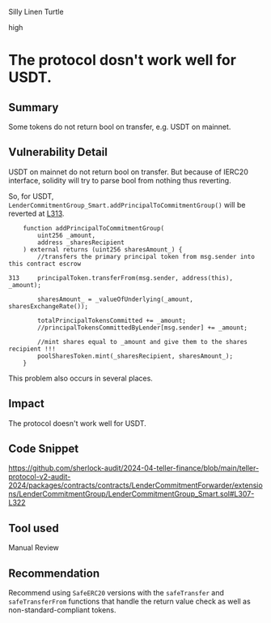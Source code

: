 Silly Linen Turtle

high

# The protocol dosn't work well for USDT.

## Summary

Some tokens do not return bool on transfer, e.g. USDT on mainnet.

## Vulnerability Detail

USDT on mainnet do not return bool on transfer. But because of IERC20 interface, solidity will try to parse bool from nothing thus reverting.

So, for USDT, `LenderCommitmentGroup_Smart.addPrincipalToCommitmentGroup()` will be reverted at [L313](https://github.com/sherlock-audit/2024-04-teller-finance/blob/main/teller-protocol-v2-audit-2024/packages/contracts/contracts/LenderCommitmentForwarder/extensions/LenderCommitmentGroup/LenderCommitmentGroup_Smart.sol#L313).

```solidity
    function addPrincipalToCommitmentGroup(
        uint256 _amount,
        address _sharesRecipient
    ) external returns (uint256 sharesAmount_) {
        //transfers the primary principal token from msg.sender into this contract escrow
        
313     principalToken.transferFrom(msg.sender, address(this), _amount);

        sharesAmount_ = _valueOfUnderlying(_amount, sharesExchangeRate());

        totalPrincipalTokensCommitted += _amount;
        //principalTokensCommittedByLender[msg.sender] += _amount;

        //mint shares equal to _amount and give them to the shares recipient !!!
        poolSharesToken.mint(_sharesRecipient, sharesAmount_);
    }
```

This problem also occurs in several places.

## Impact

The protocol doesn't work well for USDT.

## Code Snippet

https://github.com/sherlock-audit/2024-04-teller-finance/blob/main/teller-protocol-v2-audit-2024/packages/contracts/contracts/LenderCommitmentForwarder/extensions/LenderCommitmentGroup/LenderCommitmentGroup_Smart.sol#L307-L322

## Tool used

Manual Review

## Recommendation

Recommend using `SafeERC20` versions with the `safeTransfer` and `safeTransferFrom` functions that handle the return value check as well as non-standard-compliant tokens.